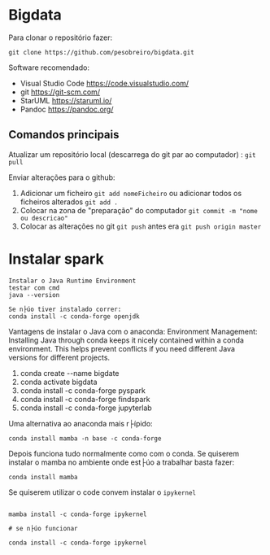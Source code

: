 # Bigdata

Para clonar o repositório fazer: 
```
git clone https://github.com/pesobreiro/bigdata.git

```
Software recomendado:
* Visual Studio Code https://code.visualstudio.com/
* git https://git-scm.com/
* StarUML https://staruml.io/
* Pandoc https://pandoc.org/

## Comandos principais
Atualizar um repositório local (descarrega do git par ao computador) : `git pull`

Enviar alterações para o github:

1. Adicionar um ficheiro `git add nomeFicheiro`  ou adicionar todos os ficheiros alterados `git add .`
2. Colocar na zona de "preparação" do computador `git commit -m "nome ou descricao"`
3. Colocar as alterações no git `git push` antes era `git push origin master`

# Instalar spark

```
Instalar o Java Runtime Environment
testar com cmd
java --version

Se n├úo tiver instalado correr:
conda install -c conda-forge openjdk
```

Vantagens de instalar o Java com o anaconda:
Environment Management: Installing Java through conda keeps it nicely contained within a conda environment. This helps prevent conflicts if you need different Java versions for different projects.


1. conda create --name bigdate
2. conda activate bigdata
3. conda install -c conda-forge pyspark
4. conda install -c conda-forge findspark
4. conda install -c conda-forge jupyterlab


Uma alternativa ao anaconda mais r├ípido:
````
conda install mamba -n base -c conda-forge
````

Depois funciona tudo normalmente como com o conda. Se quiserem instalar o mamba no ambiente
onde est├úo a trabalhar basta fazer:

````
conda install mamba
````

Se quiserem utilizar o code convem instalar o ````ipykernel````

````

mamba install -c conda-forge ipykernel

# se n├úo funcionar

conda install -c conda-forge ipykernel

````

